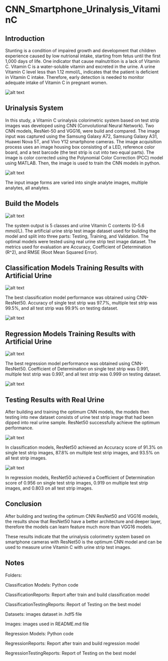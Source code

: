 # CNN_Smartphone_Urinalysis_VitaminC

## Introduction
Stunting is a condition of impaired growth and development that children experience caused by low nutrional intake, starting from fetus until the first 1,000 days of life.  One indicator that cause malnutrition is a lack of Vitamin C. Vitamin C is a water-soluble vitamin and excreted in the urine. A urine Vitamin C level less than 1.12 mmol/L, indicates that the patient is deficient in Vitamin C intake. Therefore, early detection is needed to monitor adequate intake of Vitamin C in pregnant women. 

![alt text](https://github.com/fadindashafira/CNN_Smartphone_Urinalysis_VitaminC/blob/master/Images/UrinalysisSystem.png?raw=true)

## Urinalysis System
In this study, a Vitamin C urinalysis colorimetric system based on test strip images was developed using CNN (Convolutional Neural Network). Two CNN models, ResNet-50 and VGG16, were build and compared. The image input was captured using the Samsung Galaxy A72, Samsung Galaxy A31, Huawei Nova 5T, and Vivo Y12 smartphone cameras. The image acquisition process uses an image housing box consisting of a LED, reference color board, and a test barcode (the test strip is cut into two equal parts). The image is color corrected using the Polynomial Color Correction (PCC) model using MATLAB. Then, the image is used to train the CNN models in python.

![alt text](https://github.com/fadindashafira/CNN_Smartphone_Urinalysis_VitaminC/blob/master/Images/ImageInputForm.png?raw=true)

The input image forms are varied into single analyte images, multiple analytes, all analytes. 

## Build the Models
![alt text](https://github.com/fadindashafira/CNN_Smartphone_Urinalysis_VitaminC/blob/master/Images/BuildModelCNN.png?raw=true)

The system output is 5 classes and urine Vitamin C contents (0-5.6 mmol/L). The artificial urine strip test image dataset used for building the model and split into three parts: Testing, Training, and Validation. The optimal models were tested using real urine strip test image dataset. The metrics used for evaluation are Accuracy, Coefficient of Determination (R^2), and RMSE (Root Mean Squared Error).

## Classification Models Training Results with Artificial Urine
![alt text](https://github.com/fadindashafira/CNN_Smartphone_Urinalysis_VitaminC/blob/master/Images/CNNClassTrainModCompare.png?raw=true)

The best classification model performance was obtained using CNN-ResNet50. Accuracy of single test strip was 97.7%, multiple test strip was 99.5%, and all test strip was 99.9% on testing dataset. 

![alt text](https://github.com/fadindashafira/CNN_Smartphone_Urinalysis_VitaminC/blob/master/Images/ResNetRegCurve.png?raw=true)

## Regression Models Training Results with Artificial Urine
![alt text](https://github.com/fadindashafira/CNN_Smartphone_Urinalysis_VitaminC/blob/master/Images/CNNRegTrainModCompare.png?raw=true)

The best regression model performance was obtained using CNN-ResNet50. Coefficient of Determination on single test strip was 0.991, multiple test strip was 0.997, and all test strip was 0.999 on testing dataset. 

![alt text](https://github.com/fadindashafira/CNN_Smartphone_Urinalysis_VitaminC/blob/master/Images/ResNetConfMatrix.png?raw=true)

## Testing Results with Real Urine
After building and training the optimum CNN models, the models then testing into new dataset consists of urine test strip image that had been dipped into real urine sample. ResNet50 successfully achieve the optimum performance.

![alt text](https://github.com/fadindashafira/CNN_Smartphone_Urinalysis_VitaminC/blob/master/Images/TestingModelVGG16Class.png?raw=true)

In classification models, ResNet50 achieved an Accuracy score of 91.3% on single test strip images, 87.8% on multiple test strip images, and 93.5% on all test strip images. 

![alt text](https://github.com/fadindashafira/CNN_Smartphone_Urinalysis_VitaminC/blob/master/Images/TestingModelResNet50Reg.png?raw=true)

In regression models, ResNet50 achieved a Coefficient of Determination score of 0.956 on single test strip images, 0.919 on multiple test strip images, and 0.803 on all test strip images. 

## Conclusion
After building and testing the optimum CNN ResNet50 and VGG16 models, the results show that ResNet50 have a better architecture and deeper layer, therefore the models can learn feature much more than VGG16 models. 

These results indicate that the urinalysis colorimetry system based on smartphone cameras with ResNet50 is the optimum CNN model and can be used to measure urine Vitamin C with urine strip test images.

## Notes

Folders:

Classification Models: Python code

ClassificationReports: Report after train and build classification model

ClassificationTestingReports: Report of Testing on the best model

Datasets: images dataset in .hdf5 file

Images: images used in README.md file

Regression Models: Python code

RegressionReports: Report after train and build regression model

RegressionTestingReports: Report of Testing on the best model
